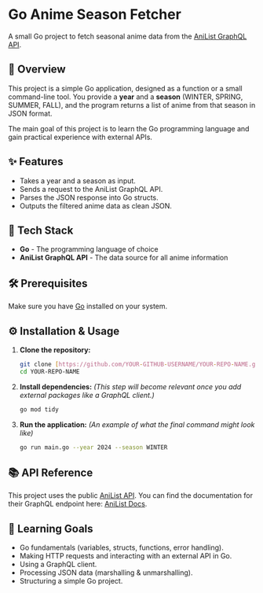 # Go Anime Season Fetcher

A small Go project to fetch seasonal anime data from the [AniList GraphQL API](https://docs.anilist.co/guide/graphql/).

## 📖 Overview

This project is a simple Go application, designed as a function or a small command-line tool. You provide a **year** and a **season** (WINTER, SPRING, SUMMER, FALL), and the program returns a list of anime from that season in JSON format.

The main goal of this project is to learn the Go programming language and gain practical experience with external APIs.

## ✨ Features

* Takes a year and a season as input.
* Sends a request to the AniList GraphQL API.
* Parses the JSON response into Go structs.
* Outputs the filtered anime data as clean JSON.

## 🚀 Tech Stack

* **Go** - The programming language of choice
* **AniList GraphQL API** - The data source for all anime information

## 🛠️ Prerequisites

Make sure you have [Go](https://go.dev/doc/install) installed on your system.

## ⚙️ Installation & Usage

1.  **Clone the repository:**
    ```bash
    git clone [https://github.com/YOUR-GITHUB-USERNAME/YOUR-REPO-NAME.git](https://github.com/YOUR-GITHUB-USERNAME/YOUR-REPO-NAME.git)
    cd YOUR-REPO-NAME
    ```

2.  **Install dependencies:**
    *(This step will become relevant once you add external packages like a GraphQL client.)*
    ```bash
    go mod tidy
    ```

3.  **Run the application:**
    *(An example of what the final command might look like)*
    ```bash
    go run main.go --year 2024 --season WINTER
    ```

## 📚 API Reference

This project uses the public [AniList API](https://anilist.co). You can find the documentation for their GraphQL endpoint here: [AniList Docs](https://docs.anilist.co/reference/quer/).

## 🎯 Learning Goals

* Go fundamentals (variables, structs, functions, error handling).
* Making HTTP requests and interacting with an external API in Go.
* Using a GraphQL client.
* Processing JSON data (marshalling & unmarshalling).
* Structuring a simple Go project.